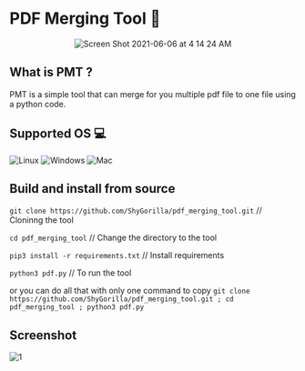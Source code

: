 # PDF Merging Tool 📁

<p width="493" style="text-align:center;"><img src="https://user-images.githubusercontent.com/73632576/120908686-c39d2700-c67d-11eb-8c5e-0a0703d1d733.png" alt="Screen Shot 2021-06-06 at 4 14 24 AM"></p>

## What is PMT ? 
PMT is a simple tool that can merge for you multiple pdf file to one file using a python code.

## Supported OS 💻

![Linux](https://img.shields.io/badge/-Linux-000000?style=flat&logo=linux&logoColor=FCC624)
![Windows](http://img.shields.io/badge/-Windows-0078D6?style=flat-square&logo=windows&logoColor=ffffff)
![Mac](http://img.shields.io/badge/-Mac-0078D6?style=flat-square&logo=apple&logoColor=ffffff)

## Build and install from source
`git clone https://github.com/ShyGorilla/pdf_merging_tool.git` // Cloninng the tool

`cd pdf_merging_tool` // Change the directory to the tool

`pip3 install -r requirements.txt` // Install requirements

`python3 pdf.py` // To run the tool

or you can do all that with only one command to copy
`git clone https://github.com/ShyGorilla/pdf_merging_tool.git ; cd pdf_merging_tool ; python3 pdf.py`

## Screenshot

![1](https://user-images.githubusercontent.com/73632576/119920710-d167f380-bf7d-11eb-8657-855e7420b961.jpg)
